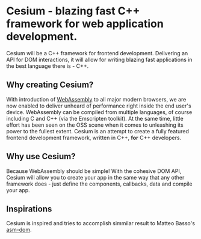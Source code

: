 # Cesium - blazing fast C++ framework for web application development.

Cesium will be a C++ framework for frontend development. Delivering an API for DOM interactions, it will allow for writing blazing fast applications in the best language there is - C++. 

## Why creating Cesium?

With introduction of [WebAssembly](https://webassembly.org/) to all major modern browsers, we are now enabled to deliver unheard of performance right inside the end user's device. WebAssembly can be compiled from multiple languages, of course including C and C++ (via the Emscripten toolkit). At the same time, little effort has been seen on the OSS scene when it comes to unleashing its power to the fullest extent. Cesium is an attempt to create a fully featured frontend development framework, written in C++, **for** C++ developers.

## Why use Cesium?

Because WebAssembly should be simple! With the cohesive DOM API, Cesium will allow you to create your app in the same way that any other framework does - just define the components, callbacks, data and compile your app. 

## Inspirations

Cesium is inspired and tries to accomplish simmilar result to Matteo Basso's [asm-dom](https://github.com/mbasso/asm-dom).
